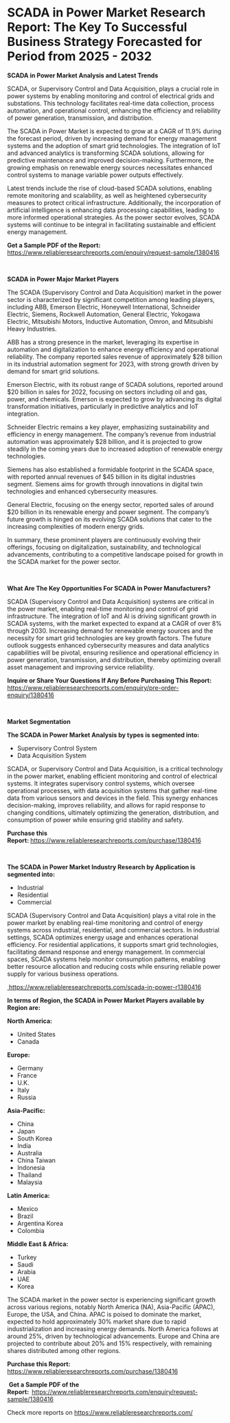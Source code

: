 <p><h1>SCADA in Power Market Research Report: The Key To Successful Business Strategy Forecasted for Period from 2025 - 2032</h1></p><p><strong>SCADA in Power Market Analysis and Latest Trends</strong></p>
<p><p>SCADA, or Supervisory Control and Data Acquisition, plays a crucial role in power systems by enabling monitoring and control of electrical grids and substations. This technology facilitates real-time data collection, process automation, and operational control, enhancing the efficiency and reliability of power generation, transmission, and distribution. </p><p>The SCADA in Power Market is expected to grow at a CAGR of 11.9% during the forecast period, driven by increasing demand for energy management systems and the adoption of smart grid technologies. The integration of IoT and advanced analytics is transforming SCADA solutions, allowing for predictive maintenance and improved decision-making. Furthermore, the growing emphasis on renewable energy sources necessitates enhanced control systems to manage variable power outputs effectively.</p><p>Latest trends include the rise of cloud-based SCADA solutions, enabling remote monitoring and scalability, as well as heightened cybersecurity measures to protect critical infrastructure. Additionally, the incorporation of artificial intelligence is enhancing data processing capabilities, leading to more informed operational strategies. As the power sector evolves, SCADA systems will continue to be integral in facilitating sustainable and efficient energy management.</p></p>
<p><strong>Get a Sample PDF of the Report:&nbsp;</strong> <a href="https://www.reliableresearchreports.com/enquiry/request-sample/1380416?utm_campaign=2098&utm_medium=2&utm_source=Github&utm_content=ia&utm_term=24022025&utm_id=scada-in-power">https://www.reliableresearchreports.com/enquiry/request-sample/1380416</a></p>
<p>&nbsp;</p>
<p><strong>SCADA in Power Major Market Players</strong></p>
<p><p>The SCADA (Supervisory Control and Data Acquisition) market in the power sector is characterized by significant competition among leading players, including ABB, Emerson Electric, Honeywell International, Schneider Electric, Siemens, Rockwell Automation, General Electric, Yokogawa Electric, Mitsubishi Motors, Inductive Automation, Omron, and Mitsubishi Heavy Industries. </p><p>ABB has a strong presence in the market, leveraging its expertise in automation and digitalization to enhance energy efficiency and operational reliability. The company reported sales revenue of approximately $28 billion in its industrial automation segment for 2023, with strong growth driven by demand for smart grid solutions.</p><p>Emerson Electric, with its robust range of SCADA solutions, reported around $20 billion in sales for 2022, focusing on sectors including oil and gas, power, and chemicals. Emerson is expected to grow by advancing its digital transformation initiatives, particularly in predictive analytics and IoT integration.</p><p>Schneider Electric remains a key player, emphasizing sustainability and efficiency in energy management. The company’s revenue from industrial automation was approximately $28 billion, and it is projected to grow steadily in the coming years due to increased adoption of renewable energy technologies.</p><p>Siemens has also established a formidable footprint in the SCADA space, with reported annual revenues of $45 billion in its digital industries segment. Siemens aims for growth through innovations in digital twin technologies and enhanced cybersecurity measures.</p><p>General Electric, focusing on the energy sector, reported sales of around $20 billion in its renewable energy and power segment. The company’s future growth is hinged on its evolving SCADA solutions that cater to the increasing complexities of modern energy grids.</p><p>In summary, these prominent players are continuously evolving their offerings, focusing on digitalization, sustainability, and technological advancements, contributing to a competitive landscape poised for growth in the SCADA market for the power sector.</p></p>
<p>&nbsp;</p>
<p><strong>What Are The Key Opportunities For SCADA in Power Manufacturers?</strong></p>
<p><p>SCADA (Supervisory Control and Data Acquisition) systems are critical in the power market, enabling real-time monitoring and control of grid infrastructure. The integration of IoT and AI is driving significant growth in SCADA systems, with the market expected to expand at a CAGR of over 8% through 2030. Increasing demand for renewable energy sources and the necessity for smart grid technologies are key growth factors. The future outlook suggests enhanced cybersecurity measures and data analytics capabilities will be pivotal, ensuring resilience and operational efficiency in power generation, transmission, and distribution, thereby optimizing overall asset management and improving service reliability.</p></p>
<p><strong>Inquire or Share Your Questions If Any Before Purchasing This Report:</strong> <a href="https://www.reliableresearchreports.com/enquiry/pre-order-enquiry/1380416?utm_campaign=2098&utm_medium=2&utm_source=Github&utm_content=ia&utm_term=24022025&utm_id=scada-in-power">https://www.reliableresearchreports.com/enquiry/pre-order-enquiry/1380416</a></p>
<p>&nbsp;</p>
<p><strong>Market Segmentation</strong></p>
<p><strong>The SCADA in Power Market Analysis by types is segmented into:</strong></p>
<p><ul><li>Supervisory Control System</li><li>Data Acquisition System</li></ul></p>
<p><p>SCADA, or Supervisory Control and Data Acquisition, is a critical technology in the power market, enabling efficient monitoring and control of electrical systems. It integrates supervisory control systems, which oversee operational processes, with data acquisition systems that gather real-time data from various sensors and devices in the field. This synergy enhances decision-making, improves reliability, and allows for rapid response to changing conditions, ultimately optimizing the generation, distribution, and consumption of power while ensuring grid stability and safety.</p></p>
<p><strong>Purchase this Report:&nbsp;</strong><a href="https://www.reliableresearchreports.com/purchase/1380416?utm_campaign=2098&utm_medium=2&utm_source=Github&utm_content=ia&utm_term=24022025&utm_id=scada-in-power">https://www.reliableresearchreports.com/purchase/1380416</a></p>
<p>&nbsp;</p>
<p><strong>The SCADA in Power Market Industry Research by Application is segmented into:</strong></p>
<p><ul><li>Industrial</li><li>Residential</li><li>Commercial</li></ul></p>
<p><p>SCADA (Supervisory Control and Data Acquisition) plays a vital role in the power market by enabling real-time monitoring and control of energy systems across industrial, residential, and commercial sectors. In industrial settings, SCADA optimizes energy usage and enhances operational efficiency. For residential applications, it supports smart grid technologies, facilitating demand response and energy management. In commercial spaces, SCADA systems help monitor consumption patterns, enabling better resource allocation and reducing costs while ensuring reliable power supply for various business operations.</p></p>
<p><a href="https://www.reliableresearchreports.com/scada-in-power-r1380416?utm_campaign=2098&utm_medium=2&utm_source=Github&utm_content=ia&utm_term=24022025&utm_id=scada-in-power">&nbsp;https://www.reliableresearchreports.com/scada-in-power-r1380416</a></p>
<p><strong>In terms of Region, the SCADA in Power Market Players available by Region are:</strong></p>
<p>
    <p> <strong> North America: </strong>
        <ul>
            <li>United States</li>
            <li>Canada</li>
        </ul>
        </p> 
    <p> <strong> Europe: </strong>
        <ul>
            <li>Germany</li>
            <li>France</li>
            <li>U.K.</li>
            <li>Italy</li>
            <li>Russia</li>
        </ul>
        </p> 
    <p> <strong> Asia-Pacific: </strong>
        <ul>
            <li>China</li>
            <li>Japan</li>
            <li>South Korea</li>
            <li>India</li>
            <li>Australia</li>
            <li>China Taiwan</li>
            <li>Indonesia</li>
            <li>Thailand</li>
            <li>Malaysia</li>
        </ul>
        </p> 
    <p> <strong> Latin America: </strong>
        <ul>
            <li>Mexico</li>
            <li>Brazil</li>
            <li>Argentina Korea</li>
            <li>Colombia</li>
        </ul>
        </p> 
    <p> <strong> Middle East & Africa: </strong>
        <ul>
            <li>Turkey</li>
            <li>Saudi</li>
            <li>Arabia</li>
            <li>UAE</li>
            <li>Korea</li>
        </ul>
    </p>
    </p>
<p><p>The SCADA market in the power sector is experiencing significant growth across various regions, notably North America (NA), Asia-Pacific (APAC), Europe, the USA, and China. APAC is poised to dominate the market, expected to hold approximately 30% market share due to rapid industrialization and increasing energy demands. North America follows at around 25%, driven by technological advancements. Europe and China are projected to contribute about 20% and 15% respectively, with remaining shares distributed among other regions.</p></p>
<p><strong>Purchase this Report: </strong><a href="https://www.reliableresearchreports.com/purchase/1380416?utm_campaign=2098&utm_medium=2&utm_source=Github&utm_content=ia&utm_term=24022025&utm_id=scada-in-power">https://www.reliableresearchreports.com/purchase/1380416</a></p>
<p>&nbsp;<strong>Get a Sample PDF of the Report:&nbsp;&nbsp;</strong><a href="https://www.reliableresearchreports.com/enquiry/request-sample/1380416?utm_campaign=2098&utm_medium=2&utm_source=Github&utm_content=ia&utm_term=24022025&utm_id=scada-in-power">https://www.reliableresearchreports.com/enquiry/request-sample/1380416</a></p>
<p><strong></strong></p>
<p>Check more reports on <a href="https://www.reliableresearchreports.com/?utm_campaign=2098&utm_medium=2&utm_source=Github&utm_content=ia&utm_term=24022025&utm_id=scada-in-power">https://www.reliableresearchreports.com/</a></p>